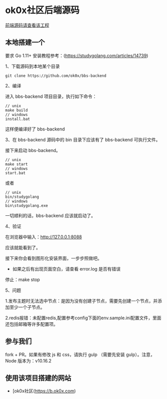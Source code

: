 # ok0x社区后端源码

[前端源码请查看该工程](https://github.com/OK0X/bbs-front "ok0x - 前端源码") 


## 本地搭建一个 

要求 Go 1.11+
安装教程参考：(https://studygolang.com/articles/14739)


1、下载源码到本地某个目录

```shell
git clone https://github.com/ok0x/bbs-backend
```

2、编译

进入 bbs-backend 项目目录，执行如下命令：

```shell
// unix
make build
// windows
install.bat
```

这样便编译好了 bbs-backend

3、在 bbs-backend 源码中的 bin 目录下应该有了 bbs-backend 可执行文件。

接下来启动 bbs-backend。

```shell
// unix
make start
// windows
start.bat
```

或者

```shell
// unix
bin/studygolang
// windows
bin\studygolang.exe
```

一切顺利的话，bbs-backend 应该就启动了。

4、验证

在浏览器中输入：http://127.0.0.1:8088

应该就能看到了。

接下来你会看到图形化安装界面，一步步照做吧。

* 如果之后有出现页面空白，请查看 error.log 是否有错误

停止：make stop

5、问题

1.发布主题时无法选中节点：是因为没有创建子节点，需要先创建一个节点，并添加至少一个子节点。

2.redis报错：未配置redis,配置参考config下面的env.sample.ini配置文件，里面还包括邮箱等许多配置项。

## 参与我们

fork + PR。如果有修改 js 和 css，请执行 gulp （需要先安装 gulp）。注意，Node 版本为：v10.16.2

## 使用该项目搭建的网站

- [ok0x社区(https://b.ok0x.com)
